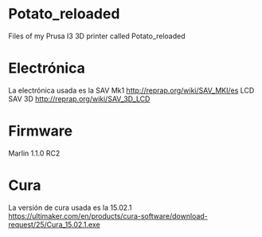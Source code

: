 # Potato_reloaded
Files of my Prusa I3 3D printer called Potato_reloaded

# Electrónica
La electrónica usada es la SAV Mk1 http://reprap.org/wiki/SAV_MKI/es
LCD SAV 3D http://reprap.org/wiki/SAV_3D_LCD

# Firmware
Marlin 1.1.0 RC2

# Cura
La versión de cura usada es la 15.02.1 https://ultimaker.com/en/products/cura-software/download-request/25/Cura_15.02.1.exe



